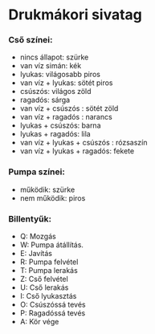 # Drukmákori sivatag
### Cső színei:
- nincs állapot: szürke
- van víz simán: kék
- lyukas: világosabb piros
- van víz + lyukas: sötét piros
- csúszós: világos zöld
- ragadós: sárga
- van víz + csúszós : sötét zöld
- van víz + ragadós : narancs
- lyukas + csúszós: barna
- lyukas + ragadós: lila
- van víz + lyukas + csúszós : rózsaszín
- van víz + lyukas + ragadós: fekete

### Pumpa színei:
- működik: szürke
- nem működik: piros 

### Billentyűk:
- Q: Mozgás
- W: Pumpa átállítás.
- E: Javítás
- R: Pumpa felvétel
- T: Pumpa lerakás
- Z: Cső felvétel
- U: Cső lerakás
- I: Cső lyukasztás
- O: Csúszóssá tevés
- P: Ragadóssá tevés  
- A: Kör vége

